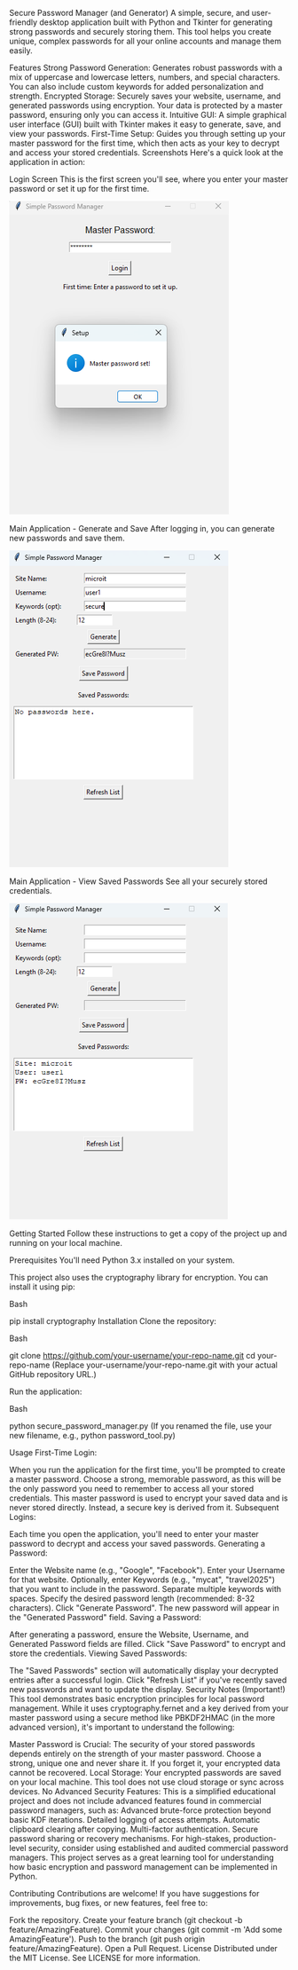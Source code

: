 Secure Password Manager (and Generator)
A simple, secure, and user-friendly desktop application built with Python and Tkinter for generating strong passwords and securely storing them. This tool helps you create unique, complex passwords for all your online accounts and manage them easily.

Features
Strong Password Generation: Generates robust passwords with a mix of uppercase and lowercase letters, numbers, and special characters. You can also include custom keywords for added personalization and strength.
Encrypted Storage: Securely saves your website, username, and generated passwords using encryption. Your data is protected by a master password, ensuring only you can access it.
Intuitive GUI: A simple graphical user interface (GUI) built with Tkinter makes it easy to generate, save, and view your passwords.
First-Time Setup: Guides you through setting up your master password for the first time, which then acts as your key to decrypt and access your stored credentials.
Screenshots
Here's a quick look at the application in action:

Login Screen
This is the first screen you'll see, where you enter your master password or set it up for the first time.

![](assets/login_screen.png)

Main Application - Generate and Save
After logging in, you can generate new passwords and save them.

![](assets/main_app_generate.png)

Main Application - View Saved Passwords
See all your securely stored credentials.

![](assets/main_app_view.png)

Getting Started
Follow these instructions to get a copy of the project up and running on your local machine.

Prerequisites
You'll need Python 3.x installed on your system.

This project also uses the cryptography library for encryption. You can install it using pip:

Bash

pip install cryptography
Installation
Clone the repository:

Bash

git clone https://github.com/your-username/your-repo-name.git
cd your-repo-name
(Replace your-username/your-repo-name.git with your actual GitHub repository URL.)

Run the application:

Bash

python secure_password_manager.py
(If you renamed the file, use your new filename, e.g., python password_tool.py)

Usage
First-Time Login:

When you run the application for the first time, you'll be prompted to create a master password. Choose a strong, memorable password, as this will be the only password you need to remember to access all your stored credentials.
This master password is used to encrypt your saved data and is never stored directly. Instead, a secure key is derived from it.
Subsequent Logins:

Each time you open the application, you'll need to enter your master password to decrypt and access your saved passwords.
Generating a Password:

Enter the Website name (e.g., "Google", "Facebook").
Enter your Username for that website.
Optionally, enter Keywords (e.g., "mycat", "travel2025") that you want to include in the password. Separate multiple keywords with spaces.
Specify the desired password length (recommended: 8-32 characters).
Click "Generate Password". The new password will appear in the "Generated Password" field.
Saving a Password:

After generating a password, ensure the Website, Username, and Generated Password fields are filled.
Click "Save Password" to encrypt and store the credentials.
Viewing Saved Passwords:

The "Saved Passwords" section will automatically display your decrypted entries after a successful login.
Click "Refresh List" if you've recently saved new passwords and want to update the display.
Security Notes (Important!)
This tool demonstrates basic encryption principles for local password management. While it uses cryptography.fernet and a key derived from your master password using a secure method like PBKDF2HMAC (in the more advanced version), it's important to understand the following:

Master Password is Crucial: The security of your stored passwords depends entirely on the strength of your master password. Choose a strong, unique one and never share it. If you forget it, your encrypted data cannot be recovered.
Local Storage: Your encrypted passwords are saved on your local machine. This tool does not use cloud storage or sync across devices.
No Advanced Security Features: This is a simplified educational project and does not include advanced features found in commercial password managers, such as:
Advanced brute-force protection beyond basic KDF iterations.
Detailed logging of access attempts.
Automatic clipboard clearing after copying.
Multi-factor authentication.
Secure password sharing or recovery mechanisms.
For high-stakes, production-level security, consider using established and audited commercial password managers. This project serves as a great learning tool for understanding how basic encryption and password management can be implemented in Python.

Contributing
Contributions are welcome! If you have suggestions for improvements, bug fixes, or new features, feel free to:

Fork the repository.
Create your feature branch (git checkout -b feature/AmazingFeature).
Commit your changes (git commit -m 'Add some AmazingFeature').
Push to the branch (git push origin feature/AmazingFeature).
Open a Pull Request.
License
Distributed under the MIT License. See LICENSE for more information.
